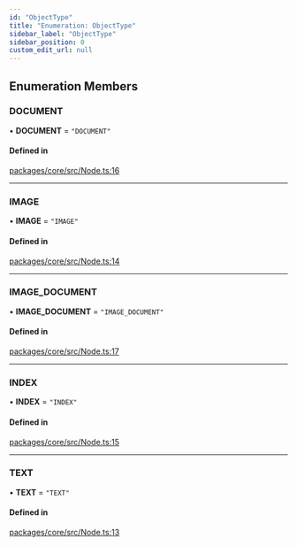 ```yaml
---
id: "ObjectType"
title: "Enumeration: ObjectType"
sidebar_label: "ObjectType"
sidebar_position: 0
custom_edit_url: null
---
```


## Enumeration Members

### DOCUMENT

• **DOCUMENT** = `"DOCUMENT"`

#### Defined in

[packages/core/src/Node.ts:16](https://github.com/run-llama/LlamaIndexTS/blob/d613bbd/packages/core/src/Node.ts#L16)

---

### IMAGE

• **IMAGE** = `"IMAGE"`

#### Defined in

[packages/core/src/Node.ts:14](https://github.com/run-llama/LlamaIndexTS/blob/d613bbd/packages/core/src/Node.ts#L14)

---

### IMAGE_DOCUMENT

• **IMAGE_DOCUMENT** = `"IMAGE_DOCUMENT"`

#### Defined in

[packages/core/src/Node.ts:17](https://github.com/run-llama/LlamaIndexTS/blob/d613bbd/packages/core/src/Node.ts#L17)

---

### INDEX

• **INDEX** = `"INDEX"`

#### Defined in

[packages/core/src/Node.ts:15](https://github.com/run-llama/LlamaIndexTS/blob/d613bbd/packages/core/src/Node.ts#L15)

---

### TEXT

• **TEXT** = `"TEXT"`

#### Defined in

[packages/core/src/Node.ts:13](https://github.com/run-llama/LlamaIndexTS/blob/d613bbd/packages/core/src/Node.ts#L13)
